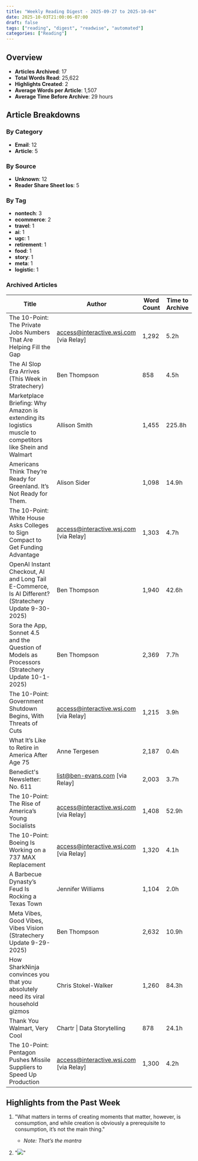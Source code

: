 ```yaml
---
title: "Weekly Reading Digest - 2025-09-27 to 2025-10-04"
date: 2025-10-03T21:00:06-07:00
draft: false
tags: ["reading", "digest", "readwise", "automated"]
categories: ["Reading"]
---
```

## Overview

- **Articles Archived**: 17
- **Total Words Read**: 25,622
- **Highlights Created**: 2
- **Average Words per Article**: 1,507
- **Average Time Before Archive**: 29 hours

## Article Breakdowns

### By Category

- **Email**: 12
- **Article**: 5

### By Source

- **Unknown**: 12
- **Reader Share Sheet Ios**: 5

### By Tag

- **nontech**: 3
- **ecommerce**: 2
- **travel**: 1
- **ai**: 1
- **ugc**: 1
- **retirement**: 1
- **food**: 1
- **story**: 1
- **meta**: 1
- **logistic**: 1

### Archived Articles

| Title | Author | Word Count | Time to Archive |
|-------|--------|------------|-----------------|
| The 10-Point: The Private Jobs Numbers That Are Helping Fill the Gap | access@interactive.wsj.com [via Relay] | 1,292 | 5.2h |
| The AI Slop Era Arrives (This Week in Stratechery) | Ben Thompson | 858 | 4.5h |
| Marketplace Briefing: Why Amazon is extending its logistics muscle to competitors like Shein and Walmart | Allison Smith | 1,455 | 225.8h |
| Americans Think They’re Ready for Greenland. It’s Not Ready for Them. | Alison Sider | 1,098 | 14.9h |
| The 10-Point: White House Asks Colleges to Sign Compact to Get Funding Advantage | access@interactive.wsj.com [via Relay] | 1,303 | 4.7h |
| OpenAI Instant Checkout, AI and Long Tail E-Commerce, Is AI Different? (Stratechery Update 9-30-2025) | Ben Thompson | 1,940 | 42.6h |
| Sora the App, Sonnet 4.5 and the Question of Models as Processors (Stratechery Update 10-1-2025) | Ben Thompson | 2,369 | 7.7h |
| The 10-Point: Government Shutdown Begins, With Threats of Cuts | access@interactive.wsj.com [via Relay] | 1,215 | 3.9h |
| What It’s Like to Retire in America After Age 75 | Anne Tergesen | 2,187 | 0.4h |
| Benedict's Newsletter: No. 611 | list@ben-evans.com [via Relay] | 2,003 | 3.7h |
| The 10-Point: The Rise of America’s Young Socialists | access@interactive.wsj.com [via Relay] | 1,408 | 52.9h |
| The 10-Point: Boeing Is Working on a 737 MAX Replacement | access@interactive.wsj.com [via Relay] | 1,320 | 4.1h |
| A Barbecue Dynasty’s Feud Is Rocking a Texas Town | Jennifer Williams | 1,104 | 2.0h |
| Meta Vibes, Good Vibes, Vibes Vision (Stratechery Update 9-29-2025) | Ben Thompson | 2,632 | 10.9h |
| How SharkNinja convinces you that you absolutely need its viral household gizmos | Chris Stokel-Walker | 1,260 | 84.3h |
| Thank You Walmart, Very Cool | Chartr \| Data Storytelling | 878 | 24.1h |
|  The 10-Point: Pentagon Pushes Missile Suppliers to Speed Up Production | access@interactive.wsj.com [via Relay] | 1,300 | 4.2h |

## Highlights from the Past Week

1. "What matters in terms of creating moments that matter, however, is consumption, and while creation is obviously a prerequisite to consumption, it’s not the main thing."
   - *Note: That’s the mantra*

2. "![](https://images.wsj.net/im-55291615?size=0.667&height=900&pixel_ratio=3)"
